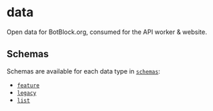 # data

Open data for BotBlock.org, consumed for the API worker & website.

## Schemas

Schemas are available for each data type in [`schemas`](schema):

- [`feature`](schema/feature.json)
- [`legacy`](schema/legacy.json)
- [`list`](schema/list.json)
